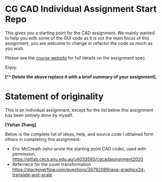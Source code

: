 # CG CAD Individual Assignment Start Repo

This gives you a starting point for the CAD assignment. We mainly wanted to help you with some of the GUI code as it is not the main focus of this assignment,  you are welcome to change or refactor the code as much as you wish. 

Please see the [course website](https://comp.anu.edu.au/courses/comp4610/assessments/assignment1/) for full details on the assignment spec.
 
Enjoy.

**[^^ Delete the above replace it with a brief summary of your assignment].** 

# Statement of originality 

This is an individual assignment, except for the list below this assignment has been entirely done by myself.

**[Yuhan Zhang]**
 
Below is the complete list of ideas, help, and source code I obtained form others in completing this assignment:
+ Eric McCreath (who wrote the starting point CAD code),  used with permission. https://gitlab.cecs.anu.edu.au/u4033585/cgcadassignment2020 
+ Refernece for the zoom transformation https://stackoverflow.com/questions/30792089/java-graphics2d-translate-and-scale
